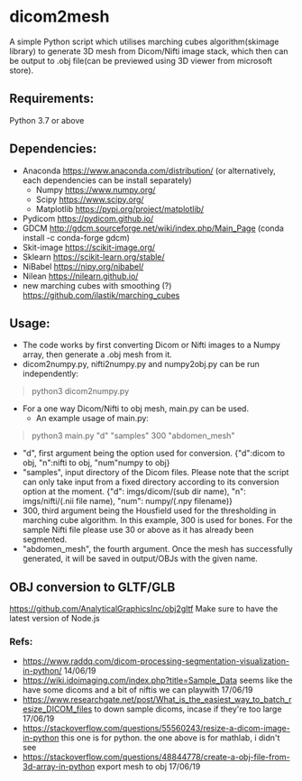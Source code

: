 # dicom2mesh
A simple Python script which utilises marching cubes algorithm(skimage library) to generate 3D mesh from Dicom/Nifti image stack, which then can be output to .obj file(can be previewed using 3D viewer from microsoft store).

## Requirements:
Python 3.7 or above

## Dependencies:
- Anaconda https://www.anaconda.com/distribution/ (or alternatively, each dependencies can be install separately)
    - Numpy https://www.numpy.org/
    - Scipy https://www.scipy.org/
    - Matplotlib https://pypi.org/project/matplotlib/
- Pydicom https://pydicom.github.io/
- GDCM http://gdcm.sourceforge.net/wiki/index.php/Main_Page (conda install -c conda-forge gdcm)
- Skit-image https://scikit-image.org/
- Sklearn https://scikit-learn.org/stable/
- NiBabel https://nipy.org/nibabel/
- Nilean https://nilearn.github.io/
- new marching cubes with smoothing (?) https://github.com/ilastik/marching_cubes

## Usage:
- The code works by first converting Dicom or Nifti images to a Numpy array, then generate a .obj mesh from it.
- dicom2numpy.py, nifti2numpy.py and numpy2obj.py can be run independently:
> python3 dicom2numpy.py

- For a one way Dicom/Nifti to obj mesh, main.py can be used.
    - An example usage of main.py: 
> python3 main.py "d" "samples" 300 "abdomen_mesh"

   - "d", first argument being the option used for conversion. {"d":dicom to obj, "n":nifti to obj, "num"numpy to obj}
   - "samples", input directory of the Dicom files. Please note that the script can only take input from a fixed directory according           to its conversion option at the moment. {"d": imgs/dicom/(sub dir name), "n": imgs/nifti/(.nii file name), "num": numpy/(.npy             filename)}
   - 300, third argument being the Housfield used for the thresholding in marching cube algorithm. In this example, 300 is used for             bones. For the sample Nifti file please use 30 or above as it has already been segmented.
   - "abdomen_mesh", the fourth argument. Once the mesh has successfully generated, it will be saved in output/OBJs with the given             name.

## OBJ conversion to GLTF/GLB
https://github.com/AnalyticalGraphicsInc/obj2gltf
Make sure to have the latest version of Node.js 

### Refs:
- https://www.raddq.com/dicom-processing-segmentation-visualization-in-python/      14/06/19
- https://wiki.idoimaging.com/index.php?title=Sample_Data   seems like the have some dicoms and a bit of niftis we can playwith    17/06/19
- https://www.researchgate.net/post/What_is_the_easiest_way_to_batch_resize_DICOM_files to down sample dicoms, incase if they're too large  17/06/19
- https://stackoverflow.com/questions/55560243/resize-a-dicom-image-in-python      this one is for python. the one above is for mathlab, i didn't see
- https://stackoverflow.com/questions/48844778/create-a-obj-file-from-3d-array-in-python   export mesh to obj   17/06/19
